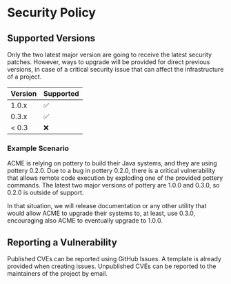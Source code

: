 # Security Policy

## Supported Versions

Only the two latest major version are going to receive the latest security patches. However, ways to upgrade will be provided for direct previous versions, 
in case of a critical security issue that can affect the infrastructure of a project.

| Version | Supported          |
| ------- | ------------------ |
| 1.0.x   | :white_check_mark: |
| 0.3.x   | :white_check_mark: |
| < 0.3   | :x:                |

### Example Scenario

ACME is relying on pottery to build their Java systems, and they are using pottery 0.2.0. Due to a bug in pottery 0.2.0, there is a critical vulnerability 
that allows remote code execution by exploding one of the provided pottery commands. The latest two major versions of pottery are 1.0.0 and 0.3.0, so 0.2.0 is
outside of support.

In that situation, we will release documentation or any other utility that would allow ACME to upgrade their systems to, at least, use 0.3.0, encouraging also ACME
to eventually upgrade to 1.0.0.

## Reporting a Vulnerability

Published CVEs can be reported using GitHub Issues. A template is already provided when creating issues. Unpublished CVEs can be reported to the maintainers of the 
project by email.
